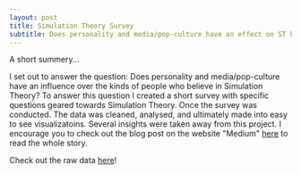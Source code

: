 ```yaml
---
layout: post
title: Simulation Theory Survey
subtitle: Does personality and media/pop-culture have an effect on ST believers
---
```

A short summery...

  I set out to answer the question: Does personality and media/pop-culture have an influence over the kinds of people who believe in Simulation Theory? To answer this question I created a short survey with specific questions geared towards Simulation Theory. Once the survey was conducted. The data was cleaned, analysed, and ultimately made into easy to see visualizatoins. Several insights were taken away from this project. I encourage you to check out the blog post on the website "Medium" [here](https://github.com/Tyler9937/Simulation-Theory-Survey) to read the whole story. 

Check out the raw data [here](https://github.com/Tyler9937/Simulation-Theory-Survey)!
